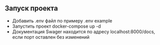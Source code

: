 ## Запуск проекта
- Добавить .env файл по примеру .env example
- Запустить проект docker-compose up -d
- Документация Swager находится по адресу localhost:8000/docs, если порт оставлен без изменений
